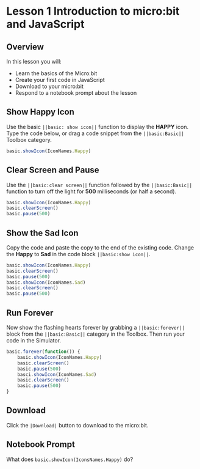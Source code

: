 # Lesson 1 Introduction to micro:bit and JavaScript

## Overview
In this lesson you will:
* Learn the basics of the Micro:bit
* Create your first code in JavaScript 
* Download to your micro:bit 
* Respond to a notebook prompt about the lesson

## Show Happy Icon  

Use the basic ``||basic: show icon||`` function to display the **HAPPY** 
icon. Type the code below, or drag a code snippet from the ``||basic:Basic||`` 
Toolbox category.

```typescript
basic.showIcon(IconNames.Happy)
```

## Clear Screen and Pause

Use the ``||basic:clear screen||`` function followed by the ``||basic:Basic||`` 
function to turn off the light for **500** milliseconds (or half a second).

```typescript
basic.showIcon(IconNames.Happy)
basic.clearScreen()
basic.pause(500)
```

## Show the Sad Icon
Copy the code and paste the copy to the end of the existing code.
Change the **Happy** to **Sad** in the code block
``||basic:show icon||``.

```typescript
basic.showIcon(IconNames.Happy)
basic.clearScreen()
basic.pause(500)
basic.showIcon(IconNames.Sad)
basic.clearScreen()
basic.pause(500)
```

## Run Forever 

Now show the flashing hearts forever by grabbing a 
``||basic:forever||`` block from the ``||basic:Basic||`` category 
in the Toolbox. Then run your code in the Simulator.

```typescript
basic.forever(function()) {
    basic.showIcon(IconNames.Happy)
    basic.clearScreen()
    basic.pause(500)
    basci.showIcon(IconNames.Sad)
    basic.clearScreen()
    basic.pause(500)
}
```
## Download
Click the ``|Download|``  button to download to the micro:bit.

## Notebook Prompt
What does ```basic.showIcon(IconsNames.Happy)``` do?
